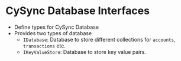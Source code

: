 # CySync Database Interfaces

- Define types for CySync Database
- Provides two types of database
  - `IDatabase`: Database to store different collections for `accounts`,
    `transactions` etc.
  - `IKeyValueStore`: Database to store key value pairs.

